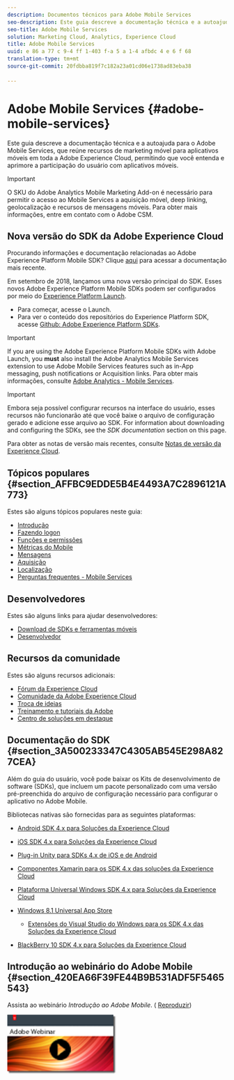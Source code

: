 ```yaml
---
description: Documentos técnicos para Adobe Mobile Services
seo-description: Este guia descreve a documentação técnica e a autoajuda para o Adobe Mobile Services, que reúne recursos de marketing móvel para aplicativos móveis em toda a Adobe Experience Cloud, permitindo que você entenda e aprimore a participação do usuário com aplicativos móveis.
seo-title: Adobe Mobile Services
solution: Marketing Cloud, Analytics, Experience Cloud
title: Adobe Mobile Services
uuid: e 86 a 77 c 9-4 ff 1-403 f-a 5 a 1-4 afbdc 4 e 6 f 68
translation-type: tm+mt
source-git-commit: 20fdbba819f7c182a23a01cd06e1738ad83eba38

---
```



# Adobe Mobile Services {#adobe-mobile-services}

Este guia descreve a documentação técnica e a autoajuda para o Adobe Mobile Services, que reúne recursos de marketing móvel para aplicativos móveis em toda a Adobe Experience Cloud, permitindo que você entenda e aprimore a participação do usuário com aplicativos móveis.

>[!IMPORTANT]
>
>O SKU do Adobe Analytics Mobile Marketing Add-on é necessário para permitir o acesso ao Mobile Services a aquisição móvel, deep linking, geolocalização e recursos de mensagens móveis. Para obter mais informações, entre em contato com o Adobe CSM.

## Nova versão do SDK da Adobe Experience Cloud

Procurando informações e documentação relacionadas ao Adobe Experience Platform Mobile SDK? Clique [aqui](https://aep-sdks.gitbook.io/docs/) para acessar a documentação mais recente.

Em setembro de 2018, lançamos uma nova versão principal do SDK. Esses novos Adobe Experience Platform Mobile SDKs podem ser configurados por meio do [Experience Platform Launch](https://www.adobe.com/experience-platform/launch.html).

* Para começar, acesse o Launch.
* Para ver o conteúdo dos repositórios do Experience Platform SDK, acesse [Github: Adobe Experience Platform SDKs](https://github.com/Adobe-Marketing-Cloud/acp-sdks).

>[!IMPORTANT]
>
> If you are using the Adobe Experience Platform Mobile SDKs with Adobe Launch, you **must** also install the Adobe Analytics Mobile Services extension to use Adobe Mobile Services features such as in-App messaging, push notifications or Acquisition links. Para obter mais informações, consulte [Adobe Analytics - Mobile Services](https://aep-sdks.gitbook.io/docs/using-mobile-extensions/adobe-analytics-mobile-services).

>[!IMPORTANT]
>
>Embora seja possível configurar recursos na interface do usuário, esses recursos não funcionarão até que você baixe o arquivo de configuração gerado e adicione esse arquivo ao SDK. For information about downloading and configuring the SDKs, see the *SDK documentation* section on this page.

Para obter as notas de versão mais recentes, consulte [Notas de versão da Experience Cloud](https://docs.adobe.com/content/help/en/release-notes/experience-cloud/current.html).

## Tópicos populares {#section_AFFBC9EDDE5B4E4493A7C2896121A773}

Estes são alguns tópicos populares neste guia:

* [Introdução](/help/using/gs/gs.md)
* [Fazendo logon](/help/using/gs/gs-signin.md)
* [Funções e permissões](/help/using/gs/c-mob-roles-and-permissions.md)
* [Métricas do Mobile](/help/using/gs/metrics/metrics.md)
* [Mensagens](/help/using/in-app-messaging/in-app-messaging.md)
* [Aquisição](/help/using/acquisition-main/acquisition-main.md)
* [Localização](/help/using/location/c-location-overview.md)
* [Perguntas frequentes - Mobile Services](/help/using/faq-mobile.md)

## Desenvolvedores

Estes são alguns links para ajudar desenvolvedores:

* [Download de SDKs e ferramentas móveis](/help/using/c-manage-app-settings/c-mob-confg-app/t-config-analytics/download-sdk.md)
* [Desenvolvedor](https://marketing.adobe.com/resources/help/en_US/reference/developer.html)

## Recursos da comunidade

Estes são alguns recursos adicionais:

* [Fórum da Experience Cloud](https://forums.adobe.com/community/experience-cloud)
* [Comunidade da Adobe Experience Cloud](https://helpx.adobe.com/marketing-cloud.html?promoid=KAWSE)
* [Troca de ideias](https://forums.adobe.com/community/experience-cloud/analytics-cloud/analytics)
* [Treinamento e tutoriais da Adobe](https://helpx.adobe.com/learning.html?promoid=KAUDK)
* [Centro de soluções em destaque](https://www.adobe.com/marketing-cloud.html)

## Documentação do SDK {#section_3A500233347C4305AB545E298A827CEA}

Além do guia do usuário, você pode baixar os Kits de desenvolvimento de software (SDKs), que incluem um pacote personalizado com uma versão pré-preenchida do arquivo de configuração necessário para configurar o aplicativo no Adobe Mobile.

Bibliotecas nativas são fornecidas para as seguintes plataformas:

* [Android SDK 4.x para Soluções da Experience Cloud](https://docs.adobe.com/content/help/en/mobile-services/android/overview.html)

* [iOS SDK 4.x para Soluções da Experience Cloud](https://docs.adobe.com/content/help/en/mobile-services/ios/overview.html)

* [Plug-in Unity para SDKs 4.x de iOS e de Android](https://docs.adobe.com/content/help/en/mobile-services/unity/get-started.html)

* [Componentes Xamarin para os SDK 4.x das soluções da Experience Cloud](https://docs.adobe.com/content/help/en/mobile-services/xamarin/get-started.html)

* [Plataforma Universal Windows SDK 4.x para Soluções da Experience Cloud](https://docs.adobe.com/content/help/en/mobile-services/universal-windows/overview.html)

* [Windows 8.1 Universal App Store](https://docs.adobe.com/content/help/en/mobile-services/windows-universal-appstore/overview.html)

   * [Extensões do Visual Studio do Windows para os SDK 4.x das Soluções da Experience Cloud](https://docs.adobe.com/content/help/en/mobile-services/windows-universal-appstore/win-vse-4x.html)

* [BlackBerry 10 SDK 4.x para Soluções da Experience Cloud](https://docs.adobe.com/content/help/en/mobile-services/blackberry/overview.html)

## Introdução ao webinário do Adobe Mobile {#section_420EA66F39FE44B9B531ADF5F5465543}

Assista ao webinário *Introdução ao Adobe Mobile*. ( [Reproduzir](https://adobe.ly/PsxCFn))

[  ![](assets/webinar.png) ](https://adobe.ly/PsxCFn)
